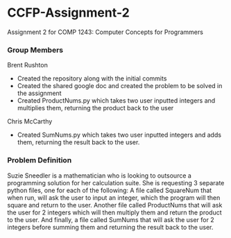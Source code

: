 # CCFP-Assignment-2
Assignment 2 for COMP 1243: Computer Concepts for Programmers

### Group Members

Brent Rushton 
 - Created the repository along with the initial commits
 - Created the shared google doc and created the problem to be solved in the assignment
 - Created ProductNums.py which takes two user inputted integers and multiplies them, returning the product back to the user
   
Chris McCarthy
 - Created SumNums.py which takes two user inputted integers and adds them, returning the result back to the user.
 
### Problem Definition
Suzie Sneedler is a mathematician who is looking to outsource a programming solution for her calculation suite. She is requesting 3 separate python files, one for each of the following: A file called SquareNum that when run, will ask the user to input an integer, which the program will then square and return to the user. Another file called ProductNums that will ask the user for 2 integers which will then multiply them and return the product to the user. And finally, a file called SumNums that will ask the user for 2 integers before summing them and returning the result back to the user.


